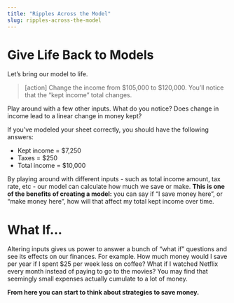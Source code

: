 ```yaml
---
title: "Ripples Across the Model"
slug: ripples-across-the-model
---
```


# Give Life Back to Models

Let’s bring our model to life.

>[action]
> Change the income from $105,000 to $120,000. You’ll notice that the “kept income” total changes.

Play around with a few other inputs. What do you notice? Does change in income lead to a linear change in money kept?

If you’ve modeled your sheet correctly, you should have the following answers:

* Kept income = $7,250
* Taxes = $250
* Total income = $10,000

By playing around with different inputs - such as total income amount, tax rate, etc - our model can calculate how much we save or make. **This is one of the benefits of creating a model:** you can say if “I save money here”, or “make money here”, how will that affect my total kept income over time.

# What If...

Altering inputs gives us power to answer a bunch of “what if” questions and see its effects on our finances. For example. How much money would I save per year if I spent $25 per week less on coffee? What if I watched Netflix every month instead of paying to go to the movies? You may find that seemingly small expenses actually cumulate to a lot of money.

**From here you can start to think about strategies to save money.**
